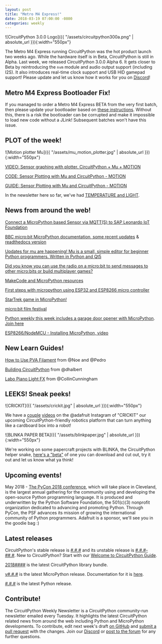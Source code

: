 ```yaml
---
layout: post
title: "Metro M4 Express!"
date: 2018-03-19 07:00:00 -0800
categories: weekly
---
```


![CircuitPython 3.0.0 Logo]({{ "/assets/circuitpython300a.png" | absolute_url }}){:width="550px"}

The Metro M4 Express running CircuitPython was the hot product launch two weeks ago. While the hardware itself is in Beta, CircuitPython is still in Alpha. Last week, we released CircuitPython 3.0.0 Alpha 6. It gets closer to Beta by reintroducing the `nvm` module and audio output support (including I2S). It also introduces real-time clock support and USB HID gamepad support! Please update and let us know how it works for you on [Discord](https://adafru.it/discord)!

## Metro M4 Express Bootloader Fix!

If you managed to order a Metro M4 Express BETA from the very first batch, then please update your bootloader based on [these instructions](https://learn.adafruit.com/adafruit-metro-m4-express-featuring-atsamd51/beta-notes). Without this, there is a risk the bootloader can be corrupted and make it impossible to load new code without a JLink! Subsequent batches won't have this issue.

## PLOT of the week!

![Motion plotter Mu]({{ "/assets/mu_motion_plotter.jpg" | absolute_url }}){:width="550px"}

[VIDEO: Sensor graphing with plotter. CircuitPython + Mu + MOTION](https://www.youtube.com/watch?v=WTCCzxT6kqQ)

[CODE: Sensor Plotting with Mu and CircuitPython - MOTION](https://github.com/adafruit/Adafruit_Learning_System_Guides/blob/master/Sensor_Plotting_With_Mu_CircuitPython/acceleration.py)

[GUIDE: Sensor Plotting with Mu and CircuitPython - MOTION](https://learn.adafruit.com/sensor-plotting-with-mu-and-circuitpython/motion)

In the newsletter here so far, we've had [TEMPERATURE and LIGHT](https://learn.adafruit.com/sensor-plotting-with-mu-and-circuitpython/light).

## News from around the web!

[Connect a MicroPython based Sensor via MQTT(S) to SAP Leonardo IoT Foundation](https://blogs.sap.com/2018/04/19/connect-a-micropython-based-sensor-via-mqtts-to-sap-leonardo-iot-foundation/)

[BBC micro:bit MicroPython documentation, some recent updates](https://github.com/bbcmicrobit/micropython/blob/master/docs/index.rst) & [readthedocs version](http://microbit-micropython.readthedocs.io/en/latest/)

[Updates for mu are happening! Mu is a small, simple editor for beginner Python programmers. Written in Python and Qt5](https://github.com/mu-editor/mu)

[Did you know you can use the radio on a micro:bit to send messages to other micro:bits or build multiplayer games?](http://microbit-micropython.readthedocs.io/en/latest/tutorials/radio.html)

[MakeCode and MicroPython resources](http://multiwingspan.co.uk/micro.php)

[First steps with micropython using ESP32 and ESP8266 micro controller](https://github.com/jsdungeon/micropython)

[StarTrek game in MicroPython!](https://twitter.com/te3game/status/989875992876302336/photo/1)

[micro:bit film festival](https://twitter.com/BGSICT/status/989794110725910528)

[Python weekly this week includes a garage door opener with MicroPython](https://us2.campaign-archive.com/?u=e2e180baf855ac797ef407fc7&id=7835cfd778). [Join here](https://www.pythonweekly.com/)

[ESP8266/NodeMCU - Installing MicroPython, video](https://www.youtube.com/watch?v=aP33PRQesbQ)

## New Learn Guides!

[How to Use PVA Filament](https://learn.adafruit.com/how-use-to-pva) from @Noe and @Pedro

[Building CircuitPython](https://learn.adafruit.com/building-circuitpython) from @dhalbert

[Labo Piano Light FX](https://learn.adafruit.com/labo-piano-light-fx) from @CollinCunningham

## LEEKS! Sneak peeks!

![CRICKIT]({{ "/assets/crickit.jpg" | absolute_url }}){:width="550px"}

We have a [couple](https://www.instagram.com/p/BiIBwJPgU41/?taken-by=adafruit) [videos](https://www.instagram.com/p/BiIBJbMAz2a/?taken-by=adafruit) on the @adafruit Instagram of "CRICKIT" our upcoming CircuitPython-friendly robotics platform that can turn anything like a cardboard box into a robot!

![BLINKA PAPER BETA]({{ "/assets/blinkpaper.jpg" | absolute_url }}){:width="550px"}

We're working on some papercraft projects with BLINKA, the CircuitPython helper snake, [here's a "beta"](https://www.dropbox.com/sh/9nct4dx9zlbhqj3/AAD7OIImuEZi4m9lmQpivH4La?dl=0) of one you can download and cut out, try it out and let us know what ya think!

## Upcoming events!
May 2018 - [The PyCon 2018 conference](https://us.pycon.org/2018/about/), which will take place in Cleveland, is the largest annual gathering for the community using and developing the open-source Python programming language. It is produced and underwritten by the Python Software Foundation, the 501(c)(3) nonprofit organization dedicated to advancing and promoting Python. Through PyCon, the PSF advances its mission of growing the international community of Python programmers. Adafruit is a sponsor, we'll see you in the goodie bag :)

## Latest releases

CircuitPython's stable release is [#.#.#](https://github.com/adafruit/circuitpython/releases/latest) and its unstable release is [#.#.#-##.#](https://github.com/adafruit/circuitpython/releases). New to CircuitPython? Start with our [Welcome to CircuitPython Guide](https://learn.adafruit.com/welcome-to-circuitpython).

[2018####](https://github.com/adafruit/Adafruit_CircuitPython_Bundle/releases/latest) is the latest CircuitPython library bundle.

[v#.#.#](https://micropython.org/download) is the latest MicroPython release. Documentation for it is [here](http://docs.micropython.org/en/latest/pyboard/).

[#.#.#](https://www.python.org/downloads/) is the latest Python release.

## Contribute!

The CircuitPython Weekly Newsletter is a CircuitPython community-run newsletter emailed every Tuesday. It highlights the latest CircuitPython related news from around the web including Python and MicroPython developments. To contribute, edit next week's draft [on GitHub](https://github.com/adafruit/circuitpython-weekly-newsletter/tree/gh-pages/_drafts) and [submit a pull request](https://help.github.com/articles/editing-files-in-your-repository/) with the changes. Join our [Discord](https://adafru.it/discord) or [post to the forum](https://forums.adafruit.com/viewforum.php?f=60) for any further questions.
